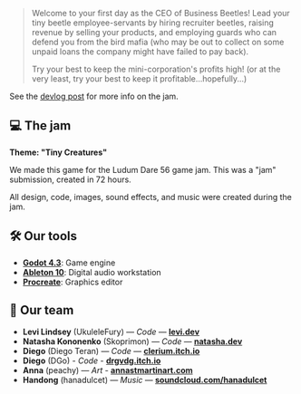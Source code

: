 > Welcome to your first day as the CEO of Business Beetles! Lead your tiny beetle employee-servants by hiring recruiter beetles, raising revenue by selling your products, and employing guards who can defend you from the bird mafia (who may be out to collect on some unpaid loans the company might have failed to pay back). 
> 
> Try your best to keep the mini-corporation's profits high! (or at the very least, try your best to keep it profitable...hopefully...)

See the [devlog post](https://devlog.levi.dev/2024/10/ludum-dare-56-business-beetles.html) for more info on the jam.

## ‍💻 The jam

**Theme: "Tiny Creatures"**

We made this game for the Ludum Dare 56 game jam. This was a "jam" submission, created in 72 hours.

All design, code, images, sound effects, and music were created during the jam.

## 🛠️ Our tools

* **[Godot 4.3](https://godotengine.org/)**: Game engine
* **[Ableton 10](https://www.ableton.com/en/)**: Digital audio workstation
* **[Procreate](https://procreate.com/)**: Graphics editor

## 👋 Our team

* **Levi Lindsey** (UkuleleFury) — _Code_ — **[levi.dev](https://levi.dev)**
* **Natasha Kononenko** (Skoprimon) — _Code_ — **[natasha.dev](https://natasha.dev)**
* **Diego** (Diego Teran) — _Code_ — **[clerium.itch.io](https://clerium.itch.io/)**
* **Diego** (DGo) - _Code_ - **[drgvdg.itch.io](https://drgvdg.itch.io)**
* **Anna** (peachy) — _Art_ - **[annastmartinart.com](https://www.annastmartinart.com/)**
* **Handong** (hanadulcet) — _Music_ — **[soundcloud.com/hanadulcet](https://soundcloud.com/hanadulcet)**
